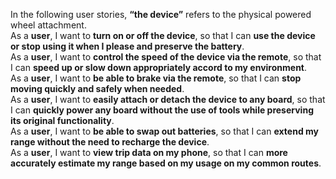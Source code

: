 In the following user stories, __“the device”__ refers to the physical powered wheel attachment.<br>
As a __user__, I want to __turn on or off the device__, so that I can __use the device or stop using it when I please and preserve the battery__.<br>
As a __user__, I want to __control the speed of the device via the remote__, so that I can __speed up or slow down appropriately accord to my environment__.<br>
As a __user__, I want to __be able to brake via the remote__, so that I can __stop moving quickly and safely when needed__.<br>
As a __user__, I want to __easily attach or detach the device to any board__, so that I can __quickly power any board without the use of tools while preserving its original functionality__.<br>
As a __user__, I want to __be able to swap out batteries__, so that I can __extend my range without the need to recharge the device__.<br>
As a __user__, I want to __view trip data on my phone__, so that I can __more accurately estimate my range based on my usage on my common routes__.

